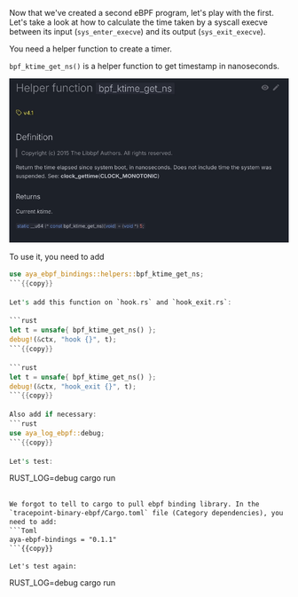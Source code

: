 Now that we've created a second eBPF program, let's play with the first. Let's take a look at how to calculate the time taken by a syscall execve between its input (`sys_enter_execve`) and its output (`sys_exit_execve`).

You need a helper function to create a timer.

`bpf_ktime_get_ns()` is a helper function to get timestamp in nanoseconds.

![Documentation of bpf_ktime_get_ns](../../img/bpf_ktime_get_ns.png)

To use it, you need to add

```rust
use aya_ebpf_bindings::helpers::bpf_ktime_get_ns;
```{{copy}}

Let's add this function on `hook.rs` and `hook_exit.rs`:

```rust
let t = unsafe{ bpf_ktime_get_ns() };
debug!(&ctx, "hook {}", t);
```{{copy}}

```rust
let t = unsafe{ bpf_ktime_get_ns() };
debug!(&ctx, "hook_exit {}", t);
```{{copy}}

Also add if necessary:
```rust
use aya_log_ebpf::debug;
```{{copy}}

Let's test:

```
RUST_LOG=debug cargo run
```{{exec interrupt}}

We forgot to tell to cargo to pull ebpf binding library. In the `tracepoint-binary-ebpf/Cargo.toml` file (Category dependencies), you need to add:
```Toml
aya-ebpf-bindings = "0.1.1"
```{{copy}}

Let's test again:

```
RUST_LOG=debug cargo run
```{{exec interrupt}}


